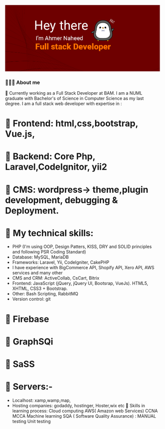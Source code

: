 <picture>
 <source media="(prefers-color-scheme: dark)" srcset="https://raw.githubusercontent.com/ahmer-naheed-247/ahmer-naheed-247/master/Ahmer%20copy%20(2).jpg">
 <source media="(prefers-color-scheme: light)" srcset="https://raw.githubusercontent.com/ahmer-naheed-247/ahmer-naheed-247/master/Ahmer%20copy%20(2).jpg">
 <img alt="YOUR-ALT-TEXT" src="https://raw.githubusercontent.com/ahmer-naheed-247/ahmer-naheed-247/master/Ahmer%20copy%20(2).jpg">
</picture>

### 🙋🏻‍♂️ About me
🔭 Currently working as a Full Stack Developer at BAM.
I am a NUML graduate with Bachelor's of Science in Computer Science as my last degree. I am a full stack web developer with expertise in :
# 🌱 Frontend: html,css,bootstrap, Vue.js,
# 🌱 Backend: Core Php, Laravel,CodeIgnitor, yii2
# 🌱 CMS: wordpress-> theme,plugin development, debugging & Deployment.
# 💬 My technical skills:
 - PHP (I'm using OOP, Design Patters, KISS, DRY and SOLID principles and following PSR Coding Standard)
 - Database: MySQL, MariaDB
 - Frameworks: Laravel, Yii, CodeIgniter, CakePHP
 - I have experience with BigCommerce API, Shopify API, Xero API, AWS services and many other
 - CMS and CRM: ActiveCollab, CsCart, Bitrix
 - Frontend: JavaScript (jQuery, jQuery UI, Bootsrap, VueJs). HTML5, XHTML, CSS3 + Bootstrap.
 - Other: Bash Scripting, RabbitMQ
 - Version control: git
# 💬 Firebase
# 💬 GraphSQi
# 💬 SaSS
# 💬 Servers:-
  - Localhost: xamp,wamp,map,
  - Hosting companies: godaddy, hostinger, Hoster,wix etc
🌱 Skills in learning process:
 Cloud computing
 AWS( Amazon web Services)
 CCNA
 MCCA
 Machine learning
 SQA ( Software Quality Assurance) :
 MANUAL testing
 Unit testing
<!--
**ahmer-naheed-247/ahmer-naheed-247** is a ✨ _special_ ✨ repository because its `README.md` (this file) appears on your GitHub profile.

Here are some ideas to get you started:

- 🔭 I’m currently working on ...
- 🌱 I’m currently learning ...
- 👯 I’m looking to collaborate on ...
- 🤔 I’m looking for help with ...
- 💬 Ask me about ...
- 📫 How to reach me: ...
- 😄 Pronouns: ...
- ⚡ Fun fact: ...
-->

